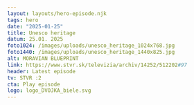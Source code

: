 ```yaml
---
layout: layouts/hero-episode.njk
tags: hero
date: "2025-01-25"
title: Unesco heritage
datum: 25.01. 2025
foto1024: /images/uploads/unesco_heritage_1024x768.jpg
foto1440: /images/uploads/unesco_heritage_1440x825.jpg
alt: MORAVIAN BLUEPRINT
link: https://www.stvr.sk/televizia/archiv/14252/512202#97
header: Latest episode
tv: STVR :2
cta: Play episode
logo: logo_DVOJKA_biele.svg
---
```

